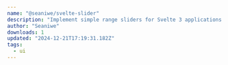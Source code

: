 ```yaml
---
name: "@seaniwe/svelte-slider"
description: "Implement simple range sliders for Svelte 3 applications."
author: "Seaniwe"
downloads: 1
updated: "2024-12-21T17:19:31.182Z"
tags: 
  - ui
---
```

